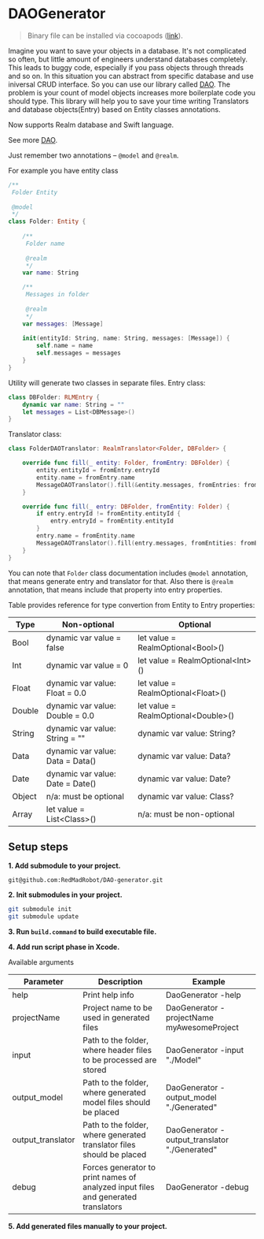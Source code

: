 DAOGenerator
=====

> Binary file can be installed via cocoapods ([link](https://github.com/RedMadRobot/cocoapods-specs)).

Imagine you want to save your objects in a database. It's not complicated so often, but little amount of engineers understand databases completely. This leads to buggy code, especially if you pass objects through threads and so on. 
In this situation you can abstract from specific database and use iniversal CRUD interface. So you can use our library called [DAO](https://github.com/RedMadRobot/DAO).
The problem is your count of model objects increases more boilerplate code you should type. This library will help you to save your time writing Translators and database objects(Entry) based on Entity classes annotations.

Now supports Realm database and Swift language.

See more [DAO](https://github.com/RedMadRobot/DAO).

Just remember two annotations – `@model` and `@realm`. 

For example you have entity class

```swift
/**
 Folder Entity
 
 @model
 */
class Folder: Entity {
    
    /**
     Folder name
     
     @realm
     */
    var name: String

    /**
     Messages in folder
     
     @realm
     */
    var messages: [Message]
    
    init(entityId: String, name: String, messages: [Message]) {
        self.name = name
        self.messages = messages
    }
}

```

Utility will generate two classes in separate files. Entry class:

```swift
class DBFolder: RLMEntry {
    dynamic var name: String = ""
    let messages = List<DBMessage>()
}

```
Translator class:

```swift
class FolderDAOTranslator: RealmTranslator<Folder, DBFolder> {

    override func fill(_ entity: Folder, fromEntry: DBFolder) {
        entity.entityId = fromEntry.entryId
        entity.name = fromEntry.name
        MessageDAOTranslator().fill(&entity.messages, fromEntries: fromEntry.messages)
    }

    override func fill(_ entry: DBFolder, fromEntity: Folder) {
        if entry.entryId != fromEntity.entityId {
            entry.entryId = fromEntity.entityId
        }
        entry.name = fromEntity.name
        MessageDAOTranslator().fill(entry.messages, fromEntities: fromEntity.messages)
    }
}
```
You can note that `Folder` class documentation includes `@model` annotation, that means generate entry and translator for that. Also there is `@realm` annotation, that means include that property into entry properties.

Table provides reference for type convertion from Entity to Entry properties:

| Type   	| Non-optional                     	| Optional                            	|
|--------	|----------------------------------	|-------------------------------------	|
| Bool   	| dynamic var value = false        	| let value = RealmOptional\<Bool>()   	|
| Int    	| dynamic var value = 0            	| let value = RealmOptional\<Int>()    	|
| Float  	| dynamic var value: Float = 0.0   	| let value = RealmOptional\<Float>()  	|
| Double 	| dynamic var value: Double = 0.0  	| let value = RealmOptional\<Double>() 	|
| String 	| dynamic var value: String = ""   	| dynamic var value: String?          	|
| Data   	| dynamic var value: Data = Data() 	| dynamic var value: Data?            	|
| Date   	| dynamic var value: Date = Date() 	| dynamic var value: Date?            	|
| Object 	| n/a: must be optional            	| dynamic var value: Class?           	|
| Array   | let value = List\<Class>()        	| n/a: must be non-optional           	|

## Setup steps

**1. Add submodule to your project.**

`git@github.com:RedMadRobot/DAO-generator.git`

**2. Init submodules in your project.**

```bash
git submodule init
git submodule update
```

**3. Run `build.command` to build executable file.**

**4. Add run script phase in Xcode.**

Available arguments

| Parameter         | Description                                                                       | Example                                       |
|-------------------|-----------------------------------------------------------------------------------|-----------------------------------------------|
| help              | Print help info                                                                   | DaoGenerator -help                            |
| projectName       | Project name to be used in generated files                                        | DaoGenerator -projectName myAwesomeProject    |
| input             | Path to the folder, where header files to be processed are stored                 | DaoGenerator -input "./Model"                 |
| output_model      | Path to the folder, where generated model files should be placed                  | DaoGenerator -output_model "./Generated"      |
| output_translator | Path to the folder, where generated translator files should be placed             | DaoGenerator -output_translator "./Generated" |
| debug             | Forces generator to print names of analyzed input files and generated translators | DaoGenerator -debug                           |

**5. Add generated files manually to your project.**

